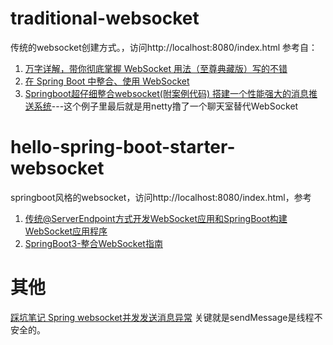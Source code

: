 
# traditional-websocket
传统的websocket创建方式。，访问http://localhost:8080/index.html
参考自：
1. [万字详解，带你彻底掌握 WebSocket 用法（至尊典藏版）写的不错](https://blog.csdn.net/guoqi_666/article/details/137260613)
2. [在 Spring Boot 中整合、使用 WebSocket](https://springdoc.cn/spring-boot-websocket/)
3. [Springboot超仔细整合websocket(附案例代码) 搭建一个性能强大的消息推送系统](https://blog.csdn.net/qq_55272229/article/details/140073246)---这个例子里最后就是用netty撸了一个聊天室替代WebSocket

# hello-spring-boot-starter-websocket
springboot风格的websocket，访问http://localhost:8080/index.html，参考
1. [传统@ServerEndpoint方式开发WebSocket应用和SpringBoot构建WebSocket应用程序](https://blog.csdn.net/java_mindmap/article/details/105898152)
2. [SpringBoot3-整合WebSocket指南](https://blog.csdn.net/u014390502/article/details/144492974)


# 其他

[踩坑笔记 Spring websocket并发发送消息异常](https://blog.csdn.net/abu935009066/article/details/131218149)
关键就是sendMessage是线程不安全的。